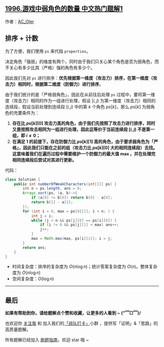 ## [1996.游戏中弱角色的数量 中文热门题解1](https://leetcode.cn/problems/the-number-of-weak-characters-in-the-game/solutions/100000/gong-shui-san-xie-tan-xin-yun-yong-ti-by-5ok6)

作者：[AC_OIer](https://leetcode.cn/u/AC_OIer)

## 排序 + 计数

为了方便，我们使用 `ps` 来代指 `properties`。

决定角色「强弱」的维度有两个，同时由于我们只关心某个角色是否为弱角色，而不关心有多少比其（严格）强的角色有多少个。

因此我们先对 `ps` 进行排序：**优先根据第一维度（攻击力）排序，在第一维度（攻击力）相同时，根据第二维度（防御力）进行排序**。

由于我们统计的是「严格弱角色」，因此在从前往后处理 `ps` 过程中，要将第一维度（攻击力）相同的作为一组进行处理，假设 $[i, j)$ 为第一维度（攻击力）相同的连续段，假设当前处理到连续段 $[i, j)$ 中的第 $k$ 个角色 $ps[k]$，那么 $ps[k]$ 为弱角色的充要条件为：

1. **存在比 $ps[k][0]$ 攻击力高的角色，由于我们先按照了攻击力进行排序，同时又是按照攻击相同为一组进行处理，因此这等价于当前连续段 $[i, j)$ 不是第一组，即 $i \neq 0$；**
2. **在满足 $1$ 的前提下，存在防御力比 $ps[k][1]$ 高的角色，由于要求弱角色为「严格」，因此我们只能在之前的组（攻击力比 $ps[k][0]$ 大的相同连续段）去找。这意味着我们在遍历过程中需要维护一个防御力的最大值 $\max$，并在处理完相同连续段后尝试对其进行更新。**

代码：
```Java []
class Solution {
    public int numberOfWeakCharacters(int[][] ps) {
        int n = ps.length, ans = 0;
        Arrays.sort(ps, (a, b)->{
            if (a[0] != b[0]) return b[0] - a[0];
            return b[1] - a[1];
        });
        for (int i = 0, max = ps[0][1]; i < n; ) {
            int j = i;
            while (j < n && ps[j][0] == ps[i][0]) {
                if (i != 0 && ps[j][1] < max) ans++;
                j++;
            }
            max = Math.max(max, ps[i][1]); i = j;
        }
        return ans;
    }
}
```
* 时间复杂度：排序的复杂度为 $O(n\log{n})$；统计答案复杂度为 $O(n)$。整体复杂度为 $O(n\log{n})$
* 空间复杂度：$O(\log{n})$

---

## 最后

**如果有帮助到你，请给题解点个赞和收藏，让更多的人看到 ~ ("▔□▔)/**

也欢迎你 [关注我](https://oscimg.oschina.net/oscnet/up-19688dc1af05cf8bdea43b2a863038ab9e5.png) 和 加入我们的[「组队打卡」](https://leetcode-cn.com/u/ac_oier/)小群 ，提供写「证明」&「思路」的高质量题解。

所有题解已经加入 [刷题指南](https://github.com/SharingSource/LogicStack-LeetCode/wiki)，欢迎 star 哦 ~
